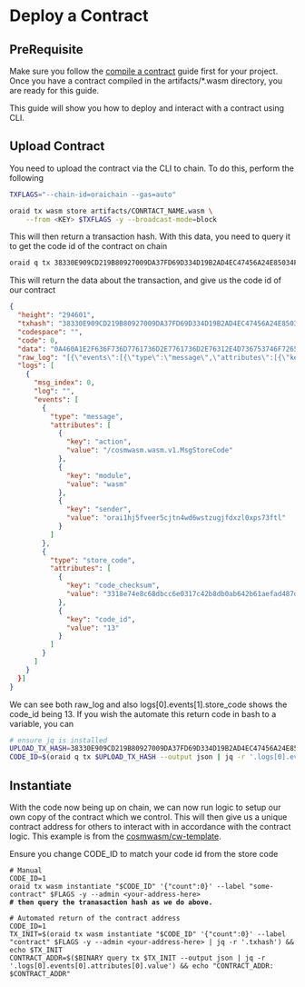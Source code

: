 # Deploy a Contract

## PreRequisite

Make sure you follow the [compile a contract](compile-contract.md) guide first for your project. Once you have a contract compiled in the artifacts/\*.wasm directory, you are ready for this guide.

This guide will show you how to deploy and interact with a contract using CLI. 


## Upload Contract

You need to upload the contract via the CLI to chain. To do this, perform the following

```bash
TXFLAGS="--chain-id=oraichain --gas=auto"

oraid tx wasm store artifacts/CONRTACT_NAME.wasm \
    --from <KEY> $TXFLAGS -y --broadcast-mode=block
```

This will then return a transaction hash. With this data, you need to query it to get the code id of the contract on chain

```bash
oraid q tx 38330E909CD219B80927009DA37FD69D334D19B2AD4EC47456A24E85034F0085 --output=json
```

This will return the data about the transaction, and give us the code id of our contract

```json
{
  "height": "294601",
  "txhash": "38330E909CD219B80927009DA37FD69D334D19B2AD4EC47456A24E85034F0085",
  "codespace": "",
  "code": 0,
  "data": "0A460A1E2F636F736D7761736D2E7761736D2E76312E4D736753746F7265436F64651224080D12203318E74E8C68DBCC6E0317C42B8DB0AB642B61AEFAD487DEDB6ECB54FFED4D72",
  "raw_log": "[{\"events\":[{\"type\":\"message\",\"attributes\":[{\"key\":\"action\",\"value\":\"/cosmwasm.wasm.v1.MsgStoreCode\"},{\"key\":\"module\",\"value\":\"wasm\"},{\"key\":\"sender\",\"value\":\"orai1hj5fveer5cjtn4wd6wstzugjfdxzl0xps73ftl\"}]},{\"type\":\"store_code\",\"attributes\":[{\"key\":\"code_checksum\",\"value\":\"3318e74e8c68dbcc6e0317c42b8db0ab642b61aefad487dedb6ecb54ffed4d72\"},{\"key\":\"code_id\",\"value\":\"13\"}]}]}]",
  "logs": [
    {
      "msg_index": 0,
      "log": "",
      "events": [
        {
          "type": "message",
          "attributes": [
            {
              "key": "action",
              "value": "/cosmwasm.wasm.v1.MsgStoreCode"
            },
            {
              "key": "module",
              "value": "wasm"
            },
            {
              "key": "sender",
              "value": "orai1hj5fveer5cjtn4wd6wstzugjfdxzl0xps73ftl"
            }
          ]
        },
        {
          "type": "store_code",
          "attributes": [
            {
              "key": "code_checksum",
              "value": "3318e74e8c68dbcc6e0317c42b8db0ab642b61aefad487dedb6ecb54ffed4d72"
            },
            {
              "key": "code_id",
              "value": "13"
            }
          ]
        }
      ]
    }
  }]
}
```

We can see both raw\_log and also logs\[0].events\[1].store\_code shows the code\_id being 13. If you wish the automate this return code in bash to a variable, you can&#x20;

```bash
# ensure jq is installed
UPLOAD_TX_HASH=38330E909CD219B80927009DA37FD69D334D19B2AD4EC47456A24E85034F0085
CODE_ID=$(oraid q tx $UPLOAD_TX_HASH --output json | jq -r '.logs[0].events[] | select(.type == "store_code").attributes[] | select(.key == "code_id").value') && echo "Code Id: $CODE_ID"
```

## Instantiate

With the code now being up on chain, we can now run logic to setup our own copy of the contract which we control. This will then give us a unique contract address for others to interact with in accordance with the contract logic. This example is from the [cosmwasm/cw-template](https://github.com/CosmWasm/cw-template).

Ensure you change CODE\_ID to match your code id from the store code

<pre class="language-sh"><code class="lang-sh"># Manual
CODE_ID=1
oraid tx wasm instantiate "$CODE_ID" '{"count":0}' --label "some-contract" $FLAGS -y --admin &#x3C;your-address-here>
<strong># then query the tranasaction hash as we do above.
</strong><strong>
</strong># Automated return of the contract address
CODE_ID=1
TX_INIT=$(oraid tx wasm instantiate "$CODE_ID" '{"count":0}' --label "contract" $FLAGS -y --admin &#x3C;your-address-here> | jq -r '.txhash') &#x26;&#x26; echo $TX_INIT
CONTRACT_ADDR=$($BINARY query tx $TX_INIT --output json | jq -r '.logs[0].events[0].attributes[0].value') &#x26;&#x26; echo "CONTRACT_ADDR: $CONTRACT_ADDR"
</code></pre>
